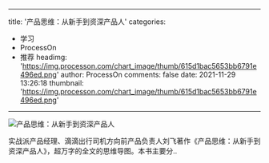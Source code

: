 
---
title: '产品思维：从新手到资深产品人'
categories: 
 - 学习
 - ProcessOn
 - 推荐
headimg: 'https://img.processon.com/chart_image/thumb/615d1bac5653bb6791e496ed.png'
author: ProcessOn
comments: false
date: 2021-11-29 13:26:18
thumbnail: 'https://img.processon.com/chart_image/thumb/615d1bac5653bb6791e496ed.png'
---

<div>   
<img class="thumb" alt="产品思维：从新手到资深产品人" src="https://img.processon.com/chart_image/thumb/615d1bac5653bb6791e496ed.png" referrerpolicy="no-referrer">
<p>实战派产品经理、滴滴出行司机方向前产品负责人刘飞著作《产品思维：从新手到资深产品人》，超万字的全文的思维导图。本书主要分..</p>  
</div>
            